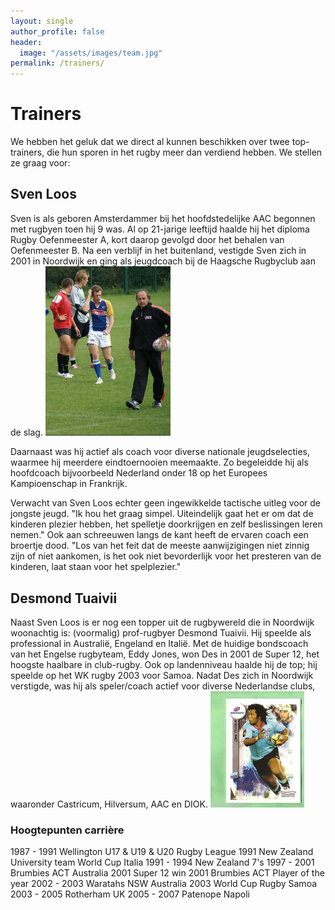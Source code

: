 ```yaml
---
layout: single
author_profile: false
header:
  image: "/assets/images/team.jpg"
permalink: /trainers/
---
```


# Trainers
We hebben het geluk dat we direct al kunnen beschikken over twee top-trainers, die hun sporen in het rugby meer dan verdiend hebben. We stellen ze graag voor:

## Sven Loos

Sven is als geboren Amsterdammer bij het hoofdstedelijke AAC begonnen met rugbyen toen hij 9 was. Al op 21-jarige leeftijd haalde hij het diploma Rugby Oefenmeester A, kort daarop gevolgd door het behalen van Oefenmeester B. Na een verblijf in het buitenland, vestigde Sven zich in 2001 in Noordwijk en ging als jeugdcoach bij de Haagsche Rugbyclub aan de slag. <img src="/assets/images/sven-veld.jpg" width="200">

Daarnaast was hij actief als coach voor diverse nationale jeugdselecties, waarmee hij meerdere eindtoernooien meemaakte. Zo begeleidde hij als hoofdcoach bijvoorbeeld Nederland onder 18 op het Europees Kampioenschap in Frankrijk.

Verwacht van Sven Loos echter geen ingewikkelde tactische uitleg voor de jongste jeugd. "Ik hou het graag simpel. Uiteindelijk gaat het er om dat de kinderen plezier hebben, het spelletje doorkrijgen en zelf beslissingen leren nemen." Ook aan schreeuwen langs de kant heeft de ervaren coach een broertje dood. "Los van het feit dat de meeste aanwijzigingen niet zinnig zijn of niet aankomen, is het ook niet bevorderlijk voor het presteren van de kinderen, laat staan voor het spelplezier."

## Desmond Tuaivii

Naast Sven Loos is er nog een topper uit de rugbywereld die in Noordwijk woonachtig is: (voormalig) prof-rugbyer Desmond Tuaivii. Hij speelde als professional in Australië, Engeland en Italië. Met de huidige bondscoach van het Engelse rugbyteam, Eddy Jones, won Des in 2001 de Super 12, het hoogste haalbare in club-rugby. Ook op landenniveau haalde hij de top; hij speelde op het WK rugby 2003 voor Samoa. 
Nadat Des zich in Noordwijk verstigde, was hij als speler/coach actief voor diverse Nederlandse clubs, waaronder Castricum, Hilversum, AAC en DIOK. 
<img src="/assets/images/des_player_card.jpg" width="150">

### Hoogtepunten carrière

1987 - 1991 Wellington U17 & U19 & U20 Rugby League
1991        New Zealand University team World Cup Italia
1991 - 1994 New Zealand 7's
1997 - 2001 Brumbies ACT Australia
2001        Super 12 win
2001        Brumbies ACT Player of the year
2002 - 2003 Waratahs NSW Australia
2003        World Cup Rugby Samoa
2003 - 2005 Rotherham UK
2005 - 2007 Patenope Napoli

